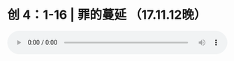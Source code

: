 # 创 4：1-16 | 罪的蔓延 （17.11.12晚）

<audio style="width: 100%;" preload="false" controls controlslist="nodownload"><source src="http://file.simai.life/audio/mp3/old/15084.mp3" type="audio/mpeg">Your browser does not support the audio element.</audio>


